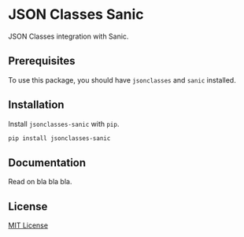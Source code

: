 # JSON Classes Sanic
JSON Classes integration with Sanic.

## Prerequisites

To use this package, you should have `jsonclasses` and `sanic` installed.

## Installation

Install `jsonclasses-sanic` with `pip`.

```sh
pip install jsonclasses-sanic
```

## Documentation

Read on bla bla bla.

## License

[MIT License](https://github.com/WiosoftCrafts/jsonclasses-sanic/blob/master/LICENSE)
